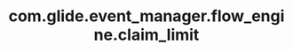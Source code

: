 ---
layout: page
title: com.glide.event_manager.flow_engine.claim_limit
description: ""
value: "50"
---